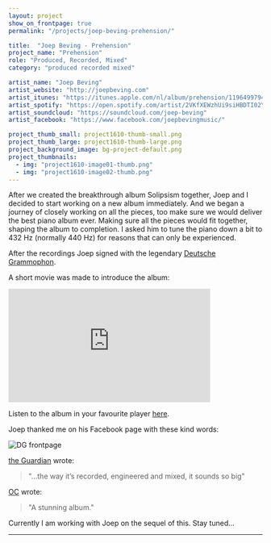 ```yaml
---
layout: project
show_on_frontpage: true
permalink: "/projects/joep-beving-prehension/"

title:  "Joep Beving - Prehension"
project_name: "Prehension"
role: "Produced, Recorded, Mixed"
category: "produced recorded mixed"

artist_name: "Joep Beving"
artist_website: "http://joepbeving.com"
artist_itunes: "https://itunes.apple.com/nl/album/prehension/1196499794?l=en"
artist_spotify: "https://open.spotify.com/artist/2VKfXEWzhUi9siHBDTI02Y"
artist_soundcloud: "https://soundcloud.com/joep-beving"
artist_facebook: "https://www.facebook.com/joepbevingmusic/"

project_thumb_small: project1610-thumb-small.png
project_thumb_large: project1610-thumb-large.png
project_background_image: bg-project-default.png
project_thumbnails:
  - img: "project1610-image01-thumb.png"
  - img: "project1610-image02-thumb.png"
---
```


After we created the breakthrough album Solipsism together, Joep and I decided to start working on a new album immediately. And we began a journey of closely working on all the pieces, too make sure we would deliver the best piano album ever. Making sure all the pieces would fit together, shaping the album to completion. I asked him to tune the piano down a bit to 432 Hz (normally 440 Hz) for reasons that can only be experienced.

After the recordings Joep signed with the legendary [Deutsche Grammophon](http://www.deutschegrammophon.com/en/cat/4797151?).

A short movie was made to introduce the album:
<iframe width="400" height="225" src="https://www.youtube.com/embed/Tuh4_h93DZk?rel=0" frameborder="0" gesture="media" allow="encrypted-media" allowfullscreen></iframe>

Listen to the album in your favourite player [here](https://dg.lnk.to/beving-prehension).

Joep thanked me on his Facebook page with these kind words:

![DG frontpage](../../img/project1610-facebookquote.png)


[the Guardian](https://www.theguardian.com/music/2017/may/13/joep-beving-dutch-pianist-spotify-star-solipsism) wrote:
>"...the way it’s recorded, engineered and mixed, it sounds so big"

[OC](https://ourculturemag.com/2017/04/09/204-2/) wrote:
>"A stunning album." 

Currently I am working with Joep on the sequel of this. Stay tuned...

---